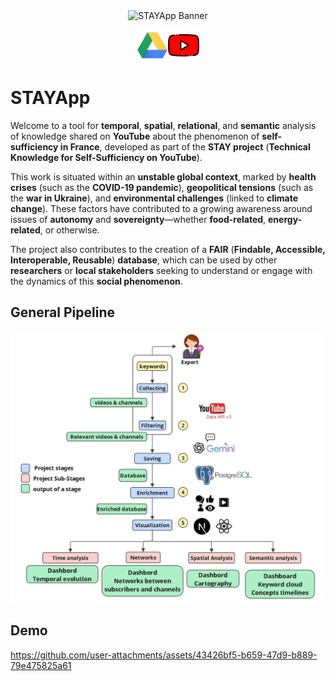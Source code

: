<div
<p align="center">
    <img src="./public/logo.png" alt="STAYApp Banner" width="100" height="100" />
</p>

<p style="display: flex; align-items: flex-end; justify-content: center;">
    <a href="https://drive.google.com/file/d/15hCqAy40LhObQO6TIlQ7r9s6gfZu2KF0/view?usp=sharing" target="_blank">
        <img src="./assets/drive.png" alt="HuggingFace" width="50" height="50" />
    </a>
    <a href="https://www.youtube.com/watch?v=1-orPAxxu6Q" target="_blank">
        <img src="./assets/youtube.png" alt="youtube" width="50" height="50" />
    </a>
</p>

</div>


# STAYApp

Welcome to a tool for **temporal**, **spatial**, **relational**, and **semantic** analysis of knowledge shared on **YouTube** about the phenomenon of **self-sufficiency in France**, developed as part of the **STAY project** (**Technical Knowledge for Self-Sufficiency on YouTube**).

This work is situated within an **unstable global context**, marked by **health crises** (such as the **COVID-19 pandemic**), **geopolitical tensions** (such as the **war in Ukraine**), and **environmental challenges** (linked to **climate change**). These factors have contributed to a growing awareness around issues of **autonomy** and **sovereignty**—whether **food-related**, **energy-related**, or otherwise.

The project also contributes to the creation of a **FAIR** (**Findable, Accessible, Interoperable, Reusable**) **database**, which can be used by other **researchers** or **local stakeholders** seeking to understand or engage with the dynamics of this **social phenomenon**.


## General Pipeline

<p align="center">
    <img src="./assets/pipeline.jpg" alt="STAY pipeline"/>
</p>

## Demo

https://github.com/user-attachments/assets/43426bf5-b659-47d9-b889-79e475825a61
